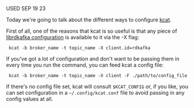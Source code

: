 USED SEP 19 23

Today we're going to talk about the different ways to configure [kcat](https://github.com/edenhill/kcat).

First of all, one of the reasons that kcat is so useful is that any piece of [librdkafka configuration](https://github.com/confluentinc/librdkafka/blob/master/CONFIGURATION.md) is available to it via the -X flag:

```
 kcat -b broker_name -t topic_name -X client.id=rdkafka
```

If you've got a lot of configuration and don't want to be passing them in every time you run the command, you can feed kcat a config file:

```
 kcat -b broker_name -t topic_name -X client -F ./path/to/config_file
```

If there's no config file set, kcat will consult `$KCAT_CONFIG` or, if you like, you can set configuration in a `~/.config/kcat.conf` file to avoid passing in any config values at all. 

